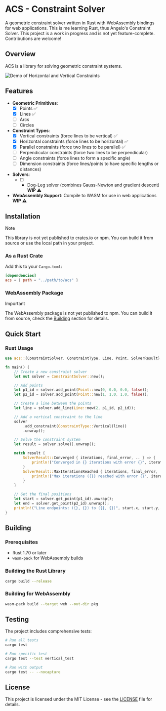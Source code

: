 # ACS - Constraint Solver

A geometric constraint solver written in Rust with WebAssembly bindings for web applications.
This is me learning Rust, thus Angelo's Constraint Solver.
This project is a work in progress and is not yet feature-complete. Contributions are welcome!

## Overview

ACS is a library for solving geometric constraint systems.

![Demo of Horizontal and Vertical Constraints](/docs/demo.gif)

## Features

- **Geometric Primitives**:
  - [x] Points :white_check_mark:
  - [x] Lines :white_check_mark:
  - [ ] Arcs
  - [ ] Circles
- **Constraint Types**:
  - [x] Vertical constraints (force lines to be vertical) :white_check_mark:
  - [x] Horizontal constraints (force lines to be horizontal) :white_check_mark:
  - [x] Parallel constraints (force two lines to be parallel) :white_check_mark:
  - [ ] Perpendicular constraints (force two lines to be perpendicular)
  - [ ] Angle constraints (force lines to form a specific angle)
  - [ ] Dimension constraints (force lines/points to have specific lengths or distances)
- **Solvers**:
  - [ ] - Dog-Leg solver (combines Gauss-Newton and gradient descent) **WIP** :warning:
- **WebAssembly Support**: Compile to WASM for use in web applications **WIP** :warning:

## Installation

> [!NOTE]
> This library is not yet published to crates.io or npm. You can build it from source or use the local path in your project.

### As a Rust Crate

Add this to your `Cargo.toml`:

```toml
[dependencies]
acs = { path = "../path/to/acs" }
```

### WebAssembly Package

> [!IMPORTANT]
> The WebAssembly package is not yet published to npm. You can build it from source, check the [Building](#building) section for details.

## Quick Start

### Rust Usage

```rust
use acs::{ConstraintSolver, ConstraintType, Line, Point, SolverResult};

fn main() {
    // Create a new constraint solver
    let mut solver = ConstraintSolver::new();

    // Add points
    let p1_id = solver.add_point(Point::new(0, 0.0, 0.0, false));
    let p2_id = solver.add_point(Point::new(1, 1.0, 1.0, false));

    // Create a line between the points
    let line = solver.add_line(Line::new(2, p1_id, p2_id));

    // Add a vertical constraint to the line
    solver
        .add_constraint(ConstraintType::Vertical(line))
        .unwrap();

    // Solve the constraint system
    let result = solver.solve().unwrap();

    match result {
        SolverResult::Converged { iterations, final_error, .. } => {
            println!("Converged in {} iterations with error {}", iterations, final_error);
        }
        SolverResult::MaxIterationsReached { iterations, final_error, .. } => {
            println!("Max iterations ({}) reached with error {}", iterations, final_error);
        }
    }

    // Get the final positions
    let start = solver.get_point(p1_id).unwrap();
    let end = solver.get_point(p2_id).unwrap();
    println!("Line endpoints: ({}, {}) to ({}, {})", start.x, start.y, end.x, end.y);
}

```

## Building

### Prerequisites

- Rust 1.70 or later
- `wasm-pack` for WebAssembly builds

### Building the Rust Library

```bash
cargo build --release
```

### Building for WebAssembly

```bash
wasm-pack build --target web --out-dir pkg
```

## Testing

The project includes comprehensive tests:

```bash
# Run all tests
cargo test

# Run specific test
cargo test --test vertical_test

# Run with output
cargo test -- --nocapture
```

## License

This project is licensed under the MIT License - see the [LICENSE](LICENSE) file for details.
